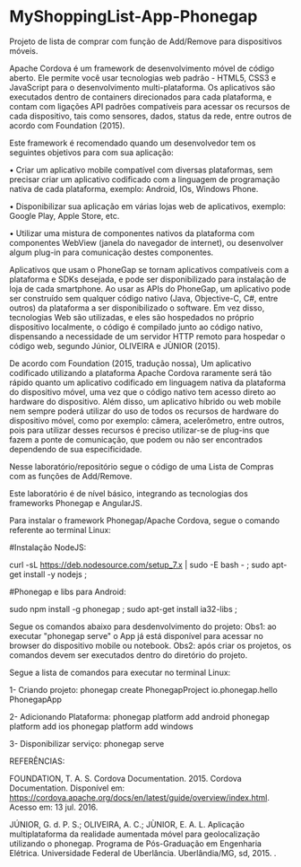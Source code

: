 # MyShoppingList-App-Phonegap
Projeto de lista de comprar com função de Add/Remove para dispositivos móveis.

Apache Cordova é um framework de desenvolvimento móvel de código aberto. Ele permite você usar tecnologias web padrão - HTML5, CSS3 e JavaScript para o desenvolvimento multi-plataforma. Os aplicativos são executados dentro de containers direcionados para cada plataforma, e contam com ligações API padrões compatíveis para acessar os recursos de cada dispositivo, tais como sensores, dados, status da rede, entre outros de acordo com Foundation (2015).

Este framework é recomendado quando um desenvolvedor tem os seguintes objetivos para com sua aplicação:

• Criar um aplicativo mobile compatível com diversas plataformas, sem precisar criar um
aplicativo codificado com a linguagem de programação nativa de cada plataforma, exemplo: Android, IOs, Windows Phone.

• Disponibilizar sua aplicação em várias lojas web de aplicativos, exemplo: Google Play, Apple Store, etc.

• Utilizar uma mistura de componentes nativos da plataforma com componentes WebView (janela do navegador de internet), ou desenvolver algum plug-in para comunicação destes componentes.

Aplicativos que usam o PhoneGap se tornam aplicativos compatíveis com a plataforma e SDKs desejada, e pode ser disponibilizado para instalação de loja de cada smartphone. Ao usar as APIs do PhoneGap, um aplicativo pode ser construído sem qualquer código nativo (Java, Objective-C, C#, entre outros) da plataforma a ser disponibilizado o software. Em vez disso, tecnologias Web são utilizadas, e eles são hospedados no próprio dispositivo localmente, o código é compilado junto ao código nativo, dispensando a necessidade de um servidor HTTP remoto para hospedar o código web, segundo Júnior, OLIVEIRA e JÙNIOR (2015).


De acordo com Foundation (2015, tradução nossa), Um aplicativo codificado utilizando a plataforma Apache Cordova raramente será tão rápido quanto um aplicativo codificado em linguagem nativa da plataforma do dispositivo móvel, uma vez que o código nativo tem acesso direto ao hardware do dispositivo. Além disso, um aplicativo híbrido ou web mobile nem sempre poderá utilizar do uso de todos os recursos de hardware do dispositivo móvel, como por exemplo: câmera, acelerômetro, entre outros, pois para utilizar desses recursos é preciso utilizar-se de plug-ins que fazem a ponte de comunicação, que podem ou não ser encontrados dependendo de sua especificidade.

Nesse laboratório/repositório segue o código de uma Lista de Compras com as funções de Add/Remove.

Este laboratório é de nível básico, integrando as tecnologias dos frameworks Phonegap e AngularJS.

Para instalar o framework Phonegap/Apache Cordova, segue o comando referente ao terminal Linux:

#Instalação NodeJS:

curl -sL https://deb.nodesource.com/setup_7.x | sudo -E bash - ;
sudo apt-get install -y nodejs ;

#Phonegap e libs para Android:

sudo npm install -g phonegap  ;
sudo apt-get install ia32-libs ;


Segue os comandos abaixo para desdenvolvimento do projeto:
Obs1: ao executar "phonegap serve" o App já está disponível para acessar no browser do dispositivo mobile ou notebook.
Obs2: após criar os projetos, os comandos devem ser executados dentro do diretório do projeto.

Segue a lista de comandos para executar no terminal Linux:

1- Criando projeto:
phonegap create PhonegapProject io.phonegap.hello PhonegapApp

2- Adicionando Plataforma:
phonegap platform add android
phonegap platform add ios
phonegap platform add windows

3- Disponibilizar serviço:
phonegap serve


REFERÊNCIAS:

FOUNDATION, T. A. S. Cordova Documentation. 2015. Cordova Documentation. Disponível em: <https://cordova.apache.org/docs/en/latest/guide/overview/index.html>. Acesso em: 13 jul. 2016.


JÚNIOR, G. d. P. S.; OLIVEIRA, A. C.; JÙNIOR, E. A. L. Aplicação multiplataforma da realidade aumentada móvel para geolocalização utilizando o phonegap. Programa de Pós-Graduação em Engenharia Elétrica. Universidade Federal de Uberlância. Uberlândia/MG, sd, 2015. .

